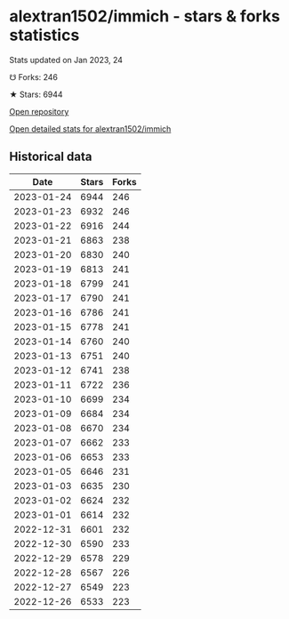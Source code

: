 # alextran1502/immich - stars & forks statistics

Stats updated on Jan 2023, 24

☋ Forks: 246

★ Stars: 6944

[Open repository](https://github.com/alextran1502/immich)

[Open detailed stats for alextran1502/immich](https://reviewgithub.com/rep/alextran1502/immich)

## Historical data
| Date | Stars | Forks |
|------|-------|-------|
| 2023-01-24 | 6944 | 246 | 
| 2023-01-23 | 6932 | 246 | 
| 2023-01-22 | 6916 | 244 | 
| 2023-01-21 | 6863 | 238 | 
| 2023-01-20 | 6830 | 240 | 
| 2023-01-19 | 6813 | 241 | 
| 2023-01-18 | 6799 | 241 | 
| 2023-01-17 | 6790 | 241 | 
| 2023-01-16 | 6786 | 241 | 
| 2023-01-15 | 6778 | 241 | 
| 2023-01-14 | 6760 | 240 | 
| 2023-01-13 | 6751 | 240 | 
| 2023-01-12 | 6741 | 238 | 
| 2023-01-11 | 6722 | 236 | 
| 2023-01-10 | 6699 | 234 | 
| 2023-01-09 | 6684 | 234 | 
| 2023-01-08 | 6670 | 234 | 
| 2023-01-07 | 6662 | 233 | 
| 2023-01-06 | 6653 | 233 | 
| 2023-01-05 | 6646 | 231 | 
| 2023-01-03 | 6635 | 230 | 
| 2023-01-02 | 6624 | 232 | 
| 2023-01-01 | 6614 | 232 | 
| 2022-12-31 | 6601 | 232 | 
| 2022-12-30 | 6590 | 233 | 
| 2022-12-29 | 6578 | 229 | 
| 2022-12-28 | 6567 | 226 | 
| 2022-12-27 | 6549 | 223 | 
| 2022-12-26 | 6533 | 223 | 


